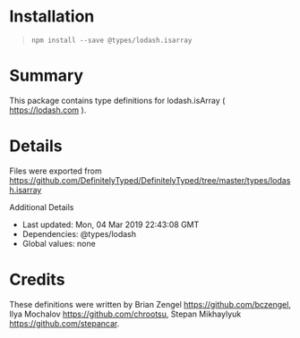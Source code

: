 # Installation
> `npm install --save @types/lodash.isarray`

# Summary
This package contains type definitions for lodash.isArray ( https://lodash.com ).

# Details
Files were exported from https://github.com/DefinitelyTyped/DefinitelyTyped/tree/master/types/lodash.isarray

Additional Details
 * Last updated: Mon, 04 Mar 2019 22:43:08 GMT
 * Dependencies: @types/lodash
 * Global values: none

# Credits
These definitions were written by Brian Zengel <https://github.com/bczengel>, Ilya Mochalov <https://github.com/chrootsu>, Stepan Mikhaylyuk <https://github.com/stepancar>.
